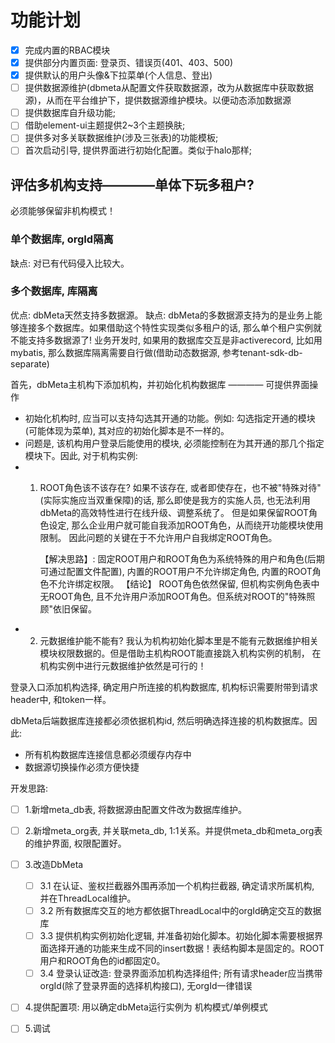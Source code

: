 # 功能计划

- [x] 完成内置的RBAC模块 
- [x] 提供部分内置页面: 登录页、错误页(401、403、500)
- [x] 提供默认的用户头像&下拉菜单(个人信息、登出)
- [ ] 提供数据源维护(dbmeta从配置文件获取数据源，改为从数据库中获取数据源)，从而在平台维护下，提供数据源维护模块。以便动态添加数据源
- [ ] 提供数据库自升级功能;
- [ ] 借助element-ui主题提供2~3个主题换肤;
- [ ] 提供多对多关联数据维护(涉及三张表)的功能模板;
- [ ] 首次启动引导, 提供界面进行初始化配置。类似于halo那样;

## 评估多机构支持————单体下玩多租户?
必须能够保留非机构模式！
### 单个数据库, orgId隔离
缺点: 对已有代码侵入比较大。

### 多个数据库, 库隔离
优点: dbMeta天然支持多数据源。
缺点: dbMeta的多数据源支持为的是业务上能够连接多个数据库。如果借助这个特性实现类似多租户的话, 那么单个租户实例就不能支持多数据源了!
    业务开发时, 如果用的数据库交互是非activerecord, 比如用mybatis, 那么数据库隔离需要自行做(借助动态数据源, 参考tenant-sdk-db-separate)
    

首先，dbMeta主机构下添加机构，并初始化机构数据库 ———— 可提供界面操作

- 初始化机构时, 应当可以支持勾选其开通的功能。例如: 勾选指定开通的模块(可能体现为菜单), 其对应的初始化脚本是不一样的。
- 问题是, 该机构用户登录后能使用的模块, 必须能控制在为其开通的那几个指定模块下。因此, 对于机构实例:
- 1. ROOT角色该不该存在? 如果不该存在, 或者即使存在，也不被"特殊对待"(实际实施应当双重保障)的话, 那么即使是我方的实施人员, 也无法利用
     dbMeta的高效特性进行在线升级、调整系统了。 但是如果保留ROOT角色设定, 那么企业用户就可能自我添加ROOT角色，从而绕开功能模块使用限制。
     因此问题的关键在于不允许用户自我绑定ROOT角色。
     
     【解决思路】: 固定ROOT用户和ROOT角色为系统特殊的用户和角色(后期可通过配置文件配置), 内置的ROOT用户不允许绑定角色, 内置的ROOT角色不允许绑定权限。
     【结论】 ROOT角色依然保留, 但机构实例角色表中无ROOT角色, 且不允许用户添加ROOT角色。但系统对ROOT的"特殊照顾"依旧保留。
- 2. 元数据维护能不能有? 我认为机构初始化脚本里是不能有元数据维护相关模块权限数据的。但是借助主机构ROOT能直接跳入机构实例的机制，
     在机构实例中进行元数据维护依然是可行的！

登录入口添加机构选择, 确定用户所连接的机构数据库, 机构标识需要附带到请求header中, 和token一样。

dbMeta后端数据库连接都必须依据机构id, 然后明确选择连接的机构数据库。因此:

- 所有机构数据库连接信息都必须缓存内存中
- 数据源切换操作必须方便快捷

开发思路:
- [ ] 1.新增meta_db表, 将数据源由配置文件改为数据库维护。
- [ ] 2.新增meta_org表, 并关联meta_db, 1:1关系。并提供meta_db和meta_org表的维护界面, 权限配置好。
- [ ] 3.改造DbMeta
  -[ ] 3.1 在认证、鉴权拦截器外围再添加一个机构拦截器, 确定请求所属机构, 并在ThreadLocal维护。
  -[ ] 3.2 所有数据库交互的地方都依据ThreadLocal中的orgId确定交互的数据库
  -[ ] 3.3 提供机构实例初始化逻辑, 并准备初始化脚本。初始化脚本需要根据界面选择开通的功能来生成不同的insert数据！表结构脚本是固定的。ROOT用户和ROOT角色的id都固定0。
  -[ ] 3.4 登录认证改造: 登录界面添加机构选择组件; 所有请求header应当携带orgId(除了登录界面的选择机构接口), 无orgId一律错误
- [ ] 4.提供配置项: 用以确定dbMeta运行实例为 机构模式/单例模式
- [ ] 5.调试

